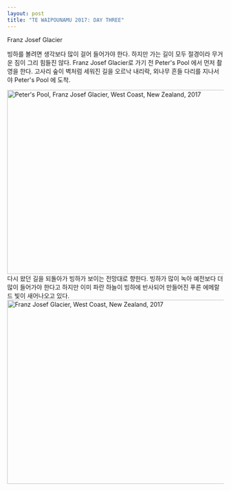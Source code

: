 ```yaml
---
layout: post
title: "TE WAIPOUNAMU 2017: DAY THREE"
---
```


Franz Josef Glacier

빙하를 볼려면 생각보다 많이 걸어 들어가야 한다. 하지만 가는 길이 모두 절경이라 무거운 짐이 그리 힘들진 않다. Franz Josef Glacier로 가기 전  Peter's Pool 에서 먼저 촬영을 한다. 고사리 숲이 벽처럼 세워진 길을 오르낙 내리락, 외나무 흔들 다리를 지나서야 Peter's Pool 에 도착. 
<div class="post">
<a data-flickr-embed="true"  href="https://www.flickr.com/photos/paulseo/35530877646/in/photostream/" title="Peter&#x27;s Pool, Franz Josef Glacier, West Coast, New Zealand, 2017"><img src="https://farm5.staticflickr.com/4256/35530877646_fce3c51af5_z.jpg" width="640" height="427" alt="Peter's Pool, Franz Josef Glacier, West Coast, New Zealand, 2017"></a><script async src="//embedr.flickr.com/assets/client-code.js" charset="utf-8"></script>
</div>
다시 왔던 길을 되돌아가 빙하가 보이는 전망대로 향한다. 빙하가 많이 녹아 예전보다 더 많이 들어가야 한다고 하지만 이미 파란 하늘이 빙하에 반사되어 만들어진 푸른 에메랄드 빛이 새어나오고 있다.
<div class="post">
<a data-flickr-embed="true"  href="https://www.flickr.com/photos/paulseo/34271130593/in/photostream/" title="Franz Josef Glacier, West Coast, New Zealand, 2017"><img src="https://farm5.staticflickr.com/4229/34271130593_9cc09b9916_z.jpg" width="640" height="427" alt="Franz Josef Glacier, West Coast, New Zealand, 2017"></a><script async src="//embedr.flickr.com/assets/client-code.js" charset="utf-8"></script>
</div>
